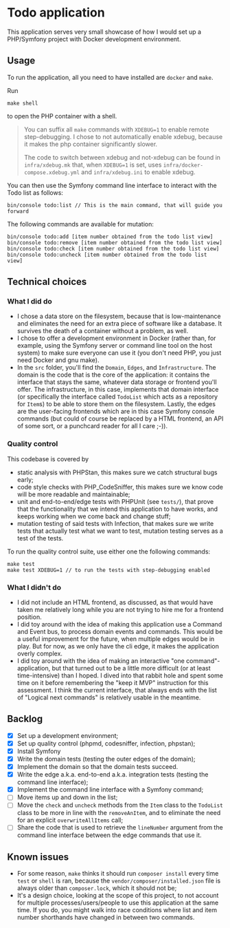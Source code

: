 # Todo application

This application serves very small showcase of how I would set up a PHP/Symfony project with Docker development
environment.

## Usage

To run the application, all you need to have installed are `docker` and `make`.

Run

    make shell

to open the PHP container with a shell.

> You can suffix all `make` commands with `XDEBUG=1` to enable remote step-debugging. I chose to not automatically
> enable xdebug, because it makes the php container significantly slower.
>
> The code to switch between xdebug and not-xdebug can be found in `infra/xdebug.mk` that, when `XDEBUG=1` is set, uses
> `infra/docker-compose.xdebug.yml` and `infra/xdebug.ini` to enable xdebug.

You can then use the Symfony command line interface to interact with the Todo list as follows:

    bin/console todo:list // This is the main command, that will guide you forward

The following commands are available for mutation:

    bin/console todo:add [item number obtained from the todo list view]
    bin/console todo:remove [item number obtained from the todo list view]
    bin/console todo:check [item number obtained from the todo list view]
    bin/console todo:uncheck [item number obtained from the todo list view]

## Technical choices

### What I did do

- I chose a data store on the filesystem, because that is low-maintenance and eliminates the need for an extra piece of
  software like a database. It survives the death of a container without a problem, as well.
- I chose to offer a development environment in Docker (rather than, for example, using the Symfony server or command
  line tool on the host system) to make sure everyone can use it (you don't need PHP, you just need Docker and gnu make).
- In the `src` folder, you'll find the `Domain`, `Edges`, and `Infrastructure`. The domain is the code that is the core
  of the application: it contains the interface that stays the same, whatever data storage or frontend you'll offer. The
  infrastructure, in this case, implements that domain interface (or specifically the interface called `TodoList` which
  acts as a repository for `Item`s) to be able to store them on the filesystem. Lastly, the edges are the user-facing
  frontends which are in this case Symfony console commands (but could of course be replaced by a HTML frontend, an API
  of some sort, or a punchcard reader for all I care ;-)).

### Quality control

This codebase is covered by
- static analysis with PHPStan, this makes sure we catch structural bugs early;
- code style checks with PHP_CodeSniffer, this makes sure we know code will be more readable and maintainable;
- unit and end-to-end/edge tests with PHPUnit (see `tests/`), that prove that the functionality that we intend this
  application to have works, and keeps working when we come back and change stuff;
- mutation testing of said tests with Infection, that makes sure we write tests that actually test what we want to test,
  mutation testing serves as a test of the tests.

To run the quality control suite, use either one the following commands:

    make test
    make test XDEBUG=1 // to run the tests with step-debugging enabled

### What I didn't do

- I did not include an HTML frontend, as discussed, as that would have taken me relatively long while you are not trying
  to hire me for a frontend position.
- I did toy around with the idea of making this application use a Command and Event bus, to process domain events and
  commands. This would be a useful improvement for the future, when multiple edges would be in play. But for now, as we
  only have the cli edge, it makes the application overly complex.
- I did toy around with the idea of making an interactive "one command"-application, but that turned out to be a little
  more difficult (or at least time-intensive) than I hoped. I dived into that rabbit hole and spent some time on it
  before remembering the "keep it MVP" instruction for this assessment. I think the current interface, that always ends
  with the list of "Logical next commands" is relatively usable in the meantime.


## Backlog

- [x] Set up a development environment;
- [x] Set up quality control (phpmd, codesniffer, infection, phpstan);
- [x] Install Symfony
- [x] Write the domain tests (testing the outer edges of the domain);
- [x] Implement the domain so that the domain tests succeed.
- [x] Write the edge a.k.a. end-to-end a.k.a. integration tests (testing the command line interface);
- [x] Implement the command line interface with a Symfony command;
- [ ] Move items up and down in the list;
- [ ] Move the `check` and `uncheck` methods from the `Item` class to the `TodoList` class to be more in line with the
`removeAnItem`, and to eliminate the need for an explicit `overwriteAllItems` call;
- [ ] Share the code that is used to retrieve the `lineNumber` argument from the command line interface between the edge
commands that use it.

## Known issues

- For some reason, `make` thinks it should run `composer install` every time `test` or `shell` is ran, because the
  `vendor/composer/installed.json` file is always older than `composer.lock`, which it should not be;
- It's a design choice, looking at the scope of this project, to not account for multiple processes/users/people to use
  this application at the same time. If you do, you might walk into race conditions where list and item number
  shorthands have changed in between two commands.
